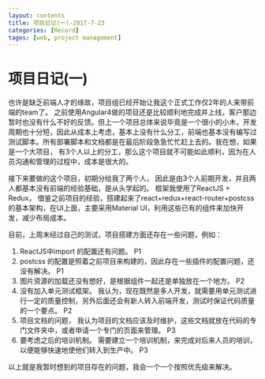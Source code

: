 ```yaml
---
layout: contents
title: 项目日记(一)-2017-7-23
categories: [Record]
tages: [web, project management]
---
```


# 项目日记(一)

也许是缺乏前端人才的缘故，项目组已经开始让我这个正式工作仅2年的人来带前端的team了。 之前使用Angular4做的项目还是比较顺利地完成并上线，客户那边暂时也没有什么不好的反馈。但上一个项目总体来说毕竟是一个很小的小木，开发周期也十分短，因此从成本上考虑，基本上没有什么分工，前端也基本没有编写过测试脚本。所有部署脚本和文档都是在最后阶段急急忙忙赶上去的。我在想，如果是一个大项目， 有3个人以上的分工，那么这个项目就不可能如此顺利，因为在人员沟通和管理的过程中，成本是很大的。

接下来要做的这个项目，初期分给我了两个人， 因此是由3个人前期开发，并且两人都基本没有前端的经验基础，是从头学起的。 框架我使用了ReactJS + Redux， 借鉴之前项目的经验，搭建起来了react+redux+react-router+postcss 的基本架构，在UI上面，主要采用Material UI，利用这些已有的组件来加快开发，减少布局成本。

目前，上周末经过自己的测试，项目搭建方面还存在一些问题，例如： 
1. ReactJS中import 的配置还有问题。                                                                       P1
2. postcss 的配置是照着之前项目来构建的，因此存在一些插件的配置问题，还没有解决。                                  P1 
3. 图片资源的加载还没有想好，是根据组件一起还是单独放在一个地方。                                                 P2
4. 没有加入单元测试框架。 我认为，现在既然是多人开发，就需要用单元测试进行一定的质量控制，另外后面还会有新人转入前端开发，测试时保证代码质量的一个要点。                                                                                             P2
5. 项目文档的问题， 我认为项目的文档应该及时维护，这些文档就放在代码的专门文件夹中，或者申请一个专门的页面来管理。         P3
6. 要考虑之后的培训机制。 需要建立一个培训机制，来完成对后来人员的培训，以便能够快速地使他们转入到生产中。                P3

以上就是我暂时想到的项目存在的问题，我会一个一个按照优先级来解决。

